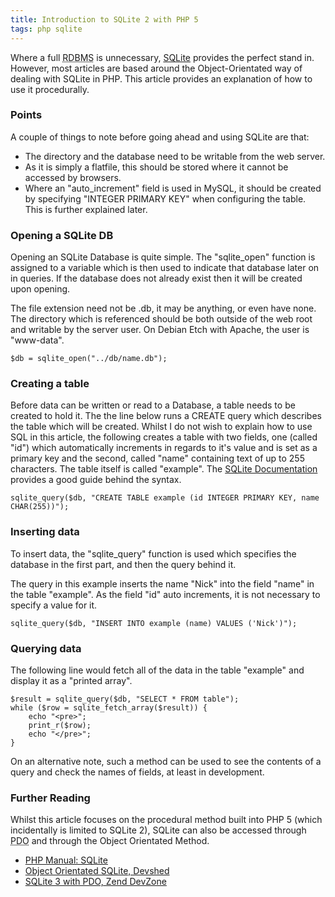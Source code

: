 ```yaml
---
title: Introduction to SQLite 2 with PHP 5
tags: php sqlite
---
```


Where a full <acronym title="Relational Database Management System">RDBMS</acronym> is unnecessary, [SQLite](http://www.sqlite.org/) provides the perfect stand in. However, most articles are based around the Object-Orientated way of dealing with SQLite in PHP. This article provides an explanation of how to use it procedurally.

### Points

A couple of things to note before going ahead and using SQLite are that:

* The directory and the database need to be writable from the web server.</li>
* As it is simply a flatfile, this should be stored where it cannot be accessed by browsers.
* Where an "auto_increment" field is used in MySQL, it should be created by specifying "INTEGER PRIMARY KEY" when configuring the table. This is further explained later.

### Opening a SQLite DB

Opening an SQLite Database is quite simple. The "sqlite_open" function is assigned to a variable which is then used to indicate that database later on in queries. If the database does not already exist then it will be created upon opening.

The file extension need not be .db, it may be anything, or even have none. The directory which is referenced should be both outside of the web root and writable by the server user. On Debian Etch with Apache, the user is "www-data".

	$db = sqlite_open("../db/name.db");

### Creating a table

Before data can be written or read to a Database, a table needs to be created to hold it. The the line below runs a CREATE query which describes the table which will be created. Whilst I do not wish to explain how to use SQL in this article, the following creates a table with two fields, one (called "id") which automatically increments in regards to it's value and is set as a primary key and the second, called "name" containing text of up to 255 characters. The table itself is called "example". The [SQLite Documentation](http://www.sqlite.org/lang.html) provides a good guide behind the syntax.

	sqlite_query($db, "CREATE TABLE example (id INTEGER PRIMARY KEY, name CHAR(255))");

### Inserting data

To insert data, the "sqlite_query" function is used which specifies the database in the first part, and then the query behind it.

The query in this example inserts the name "Nick" into the field "name" in the table "example". As the field "id" auto increments, it is not necessary to specify a value for it.

	sqlite_query($db, "INSERT INTO example (name) VALUES ('Nick')");

### Querying data

The following line would fetch all of the data in the table "example" and display it as a "printed array".


	$result = sqlite_query($db, "SELECT * FROM table");
	while ($row = sqlite_fetch_array($result)) {
		echo "<pre>";
		print_r($row);
		echo "</pre>";
	}

On an alternative note, such a method can be used to see the contents of a query and check the names of fields, at least in development.

### Further Reading

Whilst this article focuses on the procedural method built into PHP 5 (which incidentally is limited to SQLite 2), SQLite can also be accessed through <acronym title="PHP Data Objects">PDO</acronym> and through the Object Orientated Method.

* [PHP Manual: SQLite](http://php.net/sqlite)
* [Object Orientated SQLite, Devshed](http://www.devshed.com/c/a/PHP/Introduction-to-Using-SQLite-with-PHP-5/)
* [SQLite 3 with PDO, Zend DevZone](http://devzone.zend.com/article/863)

